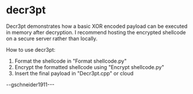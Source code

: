 # decr3pt
Decr3pt demonstrates how a basic XOR encoded payload can be executed in memory after decryption. I recommend hosting the encrypted shellcode on a secure server rather than locally.

How to use decr3pt:
1. Format the shellcode in "Format shellcode.py"
2. Encrypt the formatted shellcode using "Encrypt shellcode.py"
3. Insert the final payload in "Decr3pt.cpp" or cloud

--gschneider1911---
